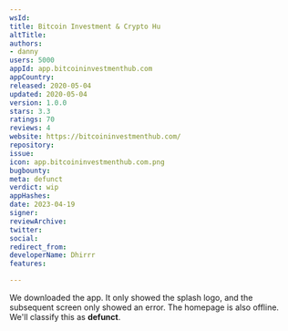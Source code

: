 ```yaml
---
wsId: 
title: Bitcoin Investment & Crypto Hu
altTitle: 
authors:
- danny
users: 5000
appId: app.bitcoininvestmenthub.com
appCountry: 
released: 2020-05-04
updated: 2020-05-04
version: 1.0.0
stars: 3.3
ratings: 70
reviews: 4
website: https://bitcoininvestmenthub.com/
repository: 
issue: 
icon: app.bitcoininvestmenthub.com.png
bugbounty: 
meta: defunct
verdict: wip
appHashes: 
date: 2023-04-19
signer: 
reviewArchive: 
twitter: 
social: 
redirect_from: 
developerName: Dhirrr
features: 

---
```


We downloaded the app. It only showed the splash logo, and the subsequent screen only showed an error. The homepage is also offline. We'll classify this as **defunct**.
